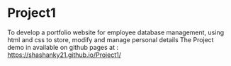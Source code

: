 # Project1
To develop a portfolio website for employee database management, using html and css to store, modify and manage personal details
The Project demo in available on github pages at : https://shashanky21.github.io/Project1/ 
